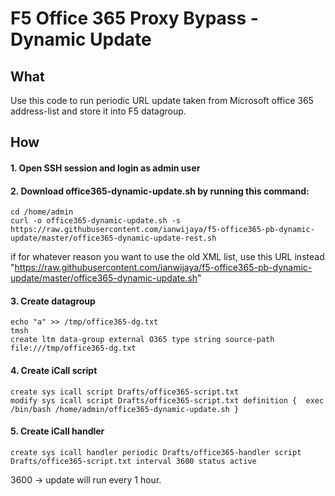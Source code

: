 # F5 Office 365 Proxy Bypass - Dynamic Update

## What
Use this code to run periodic URL update taken from Microsoft office 365 address-list and store it into F5 datagroup.

## How
#### 1. Open SSH session and login as admin user

#### 2. Download office365-dynamic-update.sh by running this command:
```
cd /home/admin
curl -o office365-dynamic-update.sh -s  https://raw.githubusercontent.com/ianwijaya/f5-office365-pb-dynamic-update/master/office365-dynamic-update-rest.sh

```
if for whatever reason you want to use the old XML list, use this URL instead "https://raw.githubusercontent.com/ianwijaya/f5-office365-pb-dynamic-update/master/office365-dynamic-update.sh"
#### 3. Create datagroup
```
echo "a" >> /tmp/office365-dg.txt
tmsh
create ltm data-group external O365 type string source-path file:///tmp/office365-dg.txt
```

#### 4. Create iCall script
```
create sys icall script Drafts/office365-script.txt
modify sys icall script Drafts/office365-script.txt definition {  exec /bin/bash /home/admin/office365-dynamic-update.sh }
```

#### 5. Create iCall handler
```
create sys icall handler periodic Drafts/office365-handler script Drafts/office365-script.txt interval 3600 status active
```
3600 -> update will run every 1 hour.

